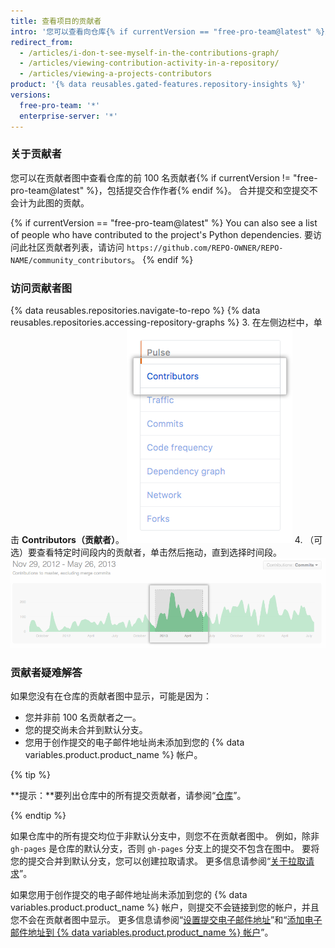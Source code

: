 ```yaml
---
title: 查看项目的贡献者
intro: '您可以查看向仓库{% if currentVersion == "free-pro-team@latest" %}及其依赖项{% endif %}贡献提交的人员。'
redirect_from:
  - /articles/i-don-t-see-myself-in-the-contributions-graph/
  - /articles/viewing-contribution-activity-in-a-repository/
  - /articles/viewing-a-projects-contributors
product: '{% data reusables.gated-features.repository-insights %}'
versions:
  free-pro-team: '*'
  enterprise-server: '*'
---
```


### 关于贡献者

您可以在贡献者图中查看仓库的前 100 名贡献者{% if currentVersion != "free-pro-team@latest" %}，包括提交合作作者{% endif %}。 合并提交和空提交不会计为此图的贡献。

{% if currentVersion == "free-pro-team@latest" %}
You can also see a list of people who have contributed to the project's Python dependencies. 要访问此社区贡献者列表，请访问 `https://github.com/REPO-OWNER/REPO-NAME/community_contributors`。
{% endif %}

### 访问贡献者图

{% data reusables.repositories.navigate-to-repo %}
{% data reusables.repositories.accessing-repository-graphs %}
3. 在左侧边栏中，单击 **Contributors（贡献者）**。 ![贡献者选项卡](/assets/images/help/graphs/contributors_tab.png)
4. （可选）要查看特定时间段内的贡献者，单击然后拖动，直到选择时间段。 ![贡献者图中选择的时间范围](/assets/images/help/graphs/repo_contributors_click_drag_graph.png)

### 贡献者疑难解答

如果您没有在仓库的贡献者图中显示，可能是因为：
- 您并非前 100 名贡献者之一。
- 您的提交尚未合并到默认分支。
- 您用于创作提交的电子邮件地址尚未添加到您的 {% data variables.product.product_name %} 帐户。

{% tip %}

**提示：**要列出仓库中的所有提交贡献者，请参阅“[仓库](/v3/repos/#list-contributors)”。

{% endtip %}

如果仓库中的所有提交均位于非默认分支中，则您不在贡献者图中。 例如，除非 `gh-pages` 是仓库的默认分支，否则 `gh-pages` 分支上的提交不包含在图中。 要将您的提交合并到默认分支，您可以创建拉取请求。 更多信息请参阅“[关于拉取请求](/articles/about-pull-requests)”。

如果您用于创作提交的电子邮件地址尚未添加到您的 {% data variables.product.product_name %} 帐户，则提交不会链接到您的帐户，并且您不会在贡献者图中显示。 更多信息请参阅“[设置提交电子邮件地址](/articles/setting-your-commit-email-address)”和“[添加电子邮件地址到 {% data variables.product.product_name %} 帐户](/articles/adding-an-email-address-to-your-github-account)”。
